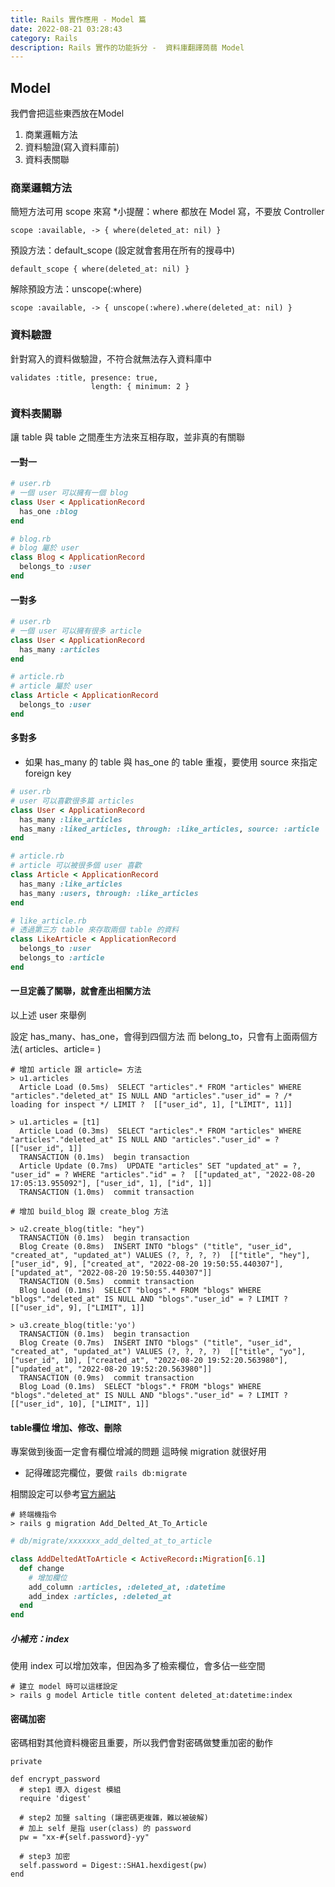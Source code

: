 ```yaml
---
title: Rails 實作應用 - Model 篇
date: 2022-08-21 03:28:43
category: Rails
description: Rails 實作的功能拆分 -  資料庫翻譯蒟蒻 Model
---
```

## Model

我們會把這些東西放在Model

1. 商業邏輯方法
2. 資料驗證(寫入資料庫前)
3. 資料表關聯

### 商業邏輯方法

簡短方法可用 scope 來寫
*小提醒：where 都放在 Model 寫，不要放 Controller

```ruby=
scope :available, -> { where(deleted_at: nil) }
```
預設方法：default_scope (設定就會套用在所有的搜尋中)
```ruby=
default_scope { where(deleted_at: nil) }
```
解除預設方法：unscope(:where)
```ruby=
scope :available, -> { unscope(:where).where(deleted_at: nil) }
```

### 資料驗證

針對寫入的資料做驗證，不符合就無法存入資料庫中
```ruby=
validates :title, presence: true, 
                  length: { minimum: 2 }
```

### 資料表關聯

讓 table 與 table 之間產生方法來互相存取，並非真的有關聯

#### 一對一

```ruby
# user.rb
# 一個 user 可以擁有一個 blog
class User < ApplicationRecord
  has_one :blog
end

# blog.rb
# blog 屬於 user
class Blog < ApplicationRecord
  belongs_to :user
end
```

#### 一對多

```ruby
# user.rb
# 一個 user 可以擁有很多 article 
class User < ApplicationRecord
  has_many :articles
end

# article.rb
# article 屬於 user
class Article < ApplicationRecord
  belongs_to :user  
end
```

#### 多對多

* 如果 has_many 的 table 與 has_one 的 table 重複，要使用 source 來指定foreign key

```ruby
# user.rb
# user 可以喜歡很多篇 articles
class User < ApplicationRecord
  has_many :like_articles
  has_many :liked_articles, through: :like_articles, source: :article
end

# article.rb
# article 可以被很多個 user 喜歡
class Article < ApplicationRecord
  has_many :like_articles
  has_many :users, through: :like_articles          
end

# like_article.rb
# 透過第三方 table 來存取兩個 table 的資料
class LikeArticle < ApplicationRecord
  belongs_to :user
  belongs_to :article
end
```

#### 一旦定義了關聯，就會產出相關方法

以上述 user 來舉例

設定 has_many、has_one，會得到四個方法
而 belong_to，只會有上面兩個方法( articles、article= )

```shell
# 增加 article 跟 article= 方法
> u1.articles
  Article Load (0.5ms)  SELECT "articles".* FROM "articles" WHERE "articles"."deleted_at" IS NULL AND "articles"."user_id" = ? /* loading for inspect */ LIMIT ?  [["user_id", 1], ["LIMIT", 11]]
  
> u1.articles = [t1]
  Article Load (0.3ms)  SELECT "articles".* FROM "articles" WHERE "articles"."deleted_at" IS NULL AND "articles"."user_id" = ?  [["user_id", 1]]
  TRANSACTION (0.1ms)  begin transaction
  Article Update (0.7ms)  UPDATE "articles" SET "updated_at" = ?, "user_id" = ? WHERE "articles"."id" = ?  [["updated_at", "2022-08-20 17:05:13.955092"], ["user_id", 1], ["id", 1]]
  TRANSACTION (1.0ms)  commit transaction
  
# 增加 build_blog 跟 create_blog 方法

> u2.create_blog(title: "hey")
  TRANSACTION (0.1ms)  begin transaction
  Blog Create (0.8ms)  INSERT INTO "blogs" ("title", "user_id", "created_at", "updated_at") VALUES (?, ?, ?, ?)  [["title", "hey"], ["user_id", 9], ["created_at", "2022-08-20 19:50:55.440307"], ["updated_at", "2022-08-20 19:50:55.440307"]]
  TRANSACTION (0.5ms)  commit transaction
  Blog Load (0.1ms)  SELECT "blogs".* FROM "blogs" WHERE "blogs"."deleted_at" IS NULL AND "blogs"."user_id" = ? LIMIT ?  [["user_id", 9], ["LIMIT", 1]]
  
> u3.create_blog(title:'yo')
  TRANSACTION (0.1ms)  begin transaction
  Blog Create (0.7ms)  INSERT INTO "blogs" ("title", "user_id", "created_at", "updated_at") VALUES (?, ?, ?, ?)  [["title", "yo"], ["user_id", 10], ["created_at", "2022-08-20 19:52:20.563980"], ["updated_at", "2022-08-20 19:52:20.563980"]]
  TRANSACTION (0.9ms)  commit transaction
  Blog Load (0.1ms)  SELECT "blogs".* FROM "blogs" WHERE "blogs"."deleted_at" IS NULL AND "blogs"."user_id" = ? LIMIT ?  [["user_id", 10], ["LIMIT", 1]]

```
#### table欄位 增加、修改、刪除 

專案做到後面一定會有欄位增減的問題
這時候 migration 就很好用
* 記得確認完欄位，要做 ```rails db:migrate```

相關設定可以參考[官方網站](https://guides.rubyonrails.org/active_record_migrations.html)

```shell=
# 終端機指令
> rails g migration Add_Delted_At_To_Article
```
```ruby
# db/migrate/xxxxxxx_add_delted_at_to_article

class AddDeltedAtToArticle < ActiveRecord::Migration[6.1]
  def change
    # 增加欄位
    add_column :articles, :deleted_at, :datetime
    add_index :articles, :deleted_at
  end
end
```

##### 小補充：index

使用 index 可以增加效率，但因為多了檢索欄位，會多佔一些空間

```shell=
# 建立 model 時可以這樣設定
> rails g model Article title content deleted_at:datetime:index
```


#### 密碼加密

密碼相對其他資料機密且重要，所以我們會對密碼做雙重加密的動作

```ruby=
private

def encrypt_password
  # step1 導入 digest 模組
  require 'digest'

  # step2 加鹽 salting (讓密碼更複雜，難以被破解)
  # 加上 self 是指 user(class) 的 password
  pw = "xx-#{self.password}-yy"

  # step3 加密
  self.password = Digest::SHA1.hexdigest(pw)
end
```
